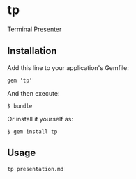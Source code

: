 # tp

Terminal Presenter

## Installation

Add this line to your application's Gemfile:

    gem 'tp'

And then execute:

    $ bundle

Or install it yourself as:

    $ gem install tp

## Usage

```sh
tp presentation.md
```

